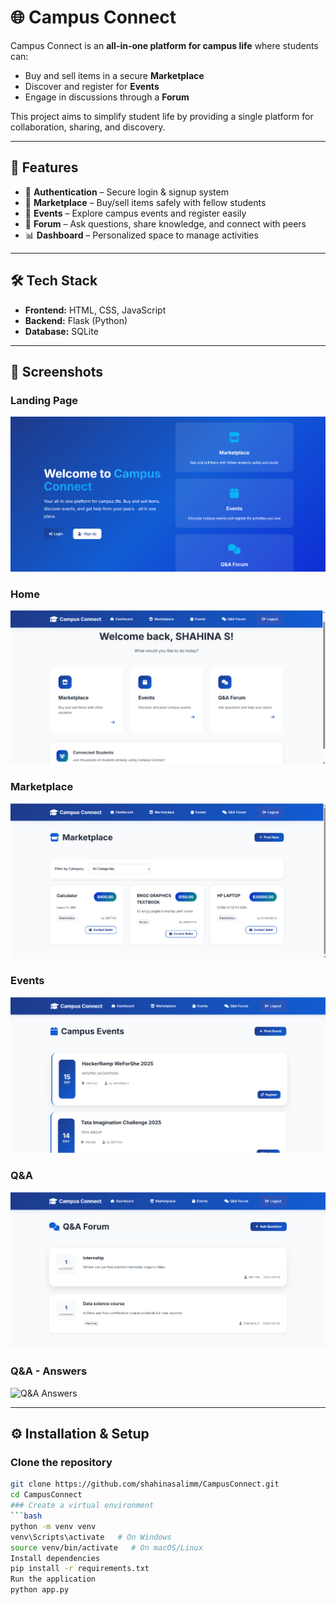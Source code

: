# 🌐 Campus Connect

Campus Connect is an **all-in-one platform for campus life** where students can:  
- Buy and sell items in a secure **Marketplace**  
- Discover and register for **Events**  
- Engage in discussions through a **Forum**  

This project aims to simplify student life by providing a single platform for collaboration, sharing, and discovery.

---

## 🚀 Features
- 🔑 **Authentication** – Secure login & signup system  
- 🛒 **Marketplace** – Buy/sell items safely with fellow students  
- 📅 **Events** – Explore campus events and register easily  
- 💬 **Forum** – Ask questions, share knowledge, and connect with peers  
- 📊 **Dashboard** – Personalized space to manage activities  

---

## 🛠️ Tech Stack
- **Frontend:** HTML, CSS, JavaScript  
- **Backend:** Flask (Python)  
- **Database:** SQLite  
  

---

## 📸 Screenshots

### Landing Page
![Landing Page](screenshots/landing.png)

### Home
![Home](screenshots/home.png)

### Marketplace
![Marketplace](screenshots/marketplace.png)

### Events
![Events](screenshots/events.png)

### Q&A
![Q&A](screenshots/q&a.png)

### Q&A - Answers
![Q&A Answers](screenshots/q&a_discussions.png)


---

## ⚙️ Installation & Setup

### Clone the repository
```bash
git clone https://github.com/shahinasalimm/CampusConnect.git
cd CampusConnect
### Create a virtual environment
```bash
python -m venv venv
venv\Scripts\activate   # On Windows
source venv/bin/activate   # On macOS/Linux
Install dependencies
pip install -r requirements.txt
Run the application
python app.py


